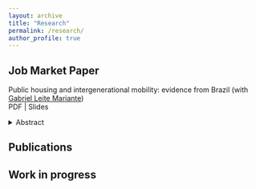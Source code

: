```yaml
---
layout: archive
title: "Research"
permalink: /research/
author_profile: true
---
```


## Job Market Paper

Public housing and intergenerational mobility: evidence from Brazil (with [Gabriel Leite Mariante](https://www.gleitemariante.com/home))  
PDF | Slides  
<details class="abstract">
<summary>Abstract</summary>
<p>Short abstract goes here.</p>
</details>

## Publications



## Work in progress


